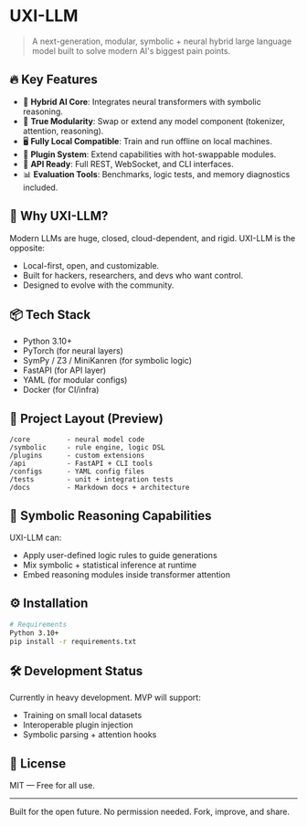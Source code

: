# UXI-LLM

> A next-generation, modular, symbolic + neural hybrid large language model built to solve modern AI's biggest pain points.

## 🔥 Key Features

- 🧠 **Hybrid AI Core**: Integrates neural transformers with symbolic reasoning.
- 🧩 **True Modularity**: Swap or extend any model component (tokenizer, attention, reasoning).
- 🖥️ **Fully Local Compatible**: Train and run offline on local machines.
- 🔌 **Plugin System**: Extend capabilities with hot-swappable modules.
- 📡 **API Ready**: Full REST, WebSocket, and CLI interfaces.
- 📊 **Evaluation Tools**: Benchmarks, logic tests, and memory diagnostics included.

## 🚀 Why UXI-LLM?

Modern LLMs are huge, closed, cloud-dependent, and rigid. UXI-LLM is the opposite:
- Local-first, open, and customizable.
- Built for hackers, researchers, and devs who want control.
- Designed to evolve with the community.

## 📦 Tech Stack

- Python 3.10+
- PyTorch (for neural layers)
- SymPy / Z3 / MiniKanren (for symbolic logic)
- FastAPI (for API layer)
- YAML (for modular configs)
- Docker (for CI/infra)

## 📂 Project Layout (Preview)

```
/core         - neural model code
/symbolic     - rule engine, logic DSL
/plugins      - custom extensions
/api          - FastAPI + CLI tools
/configs      - YAML config files
/tests        - unit + integration tests
/docs         - Markdown docs + architecture
```

## 🧠 Symbolic Reasoning Capabilities

UXI-LLM can:
- Apply user-defined logic rules to guide generations
- Mix symbolic + statistical inference at runtime
- Embed reasoning modules inside transformer attention

## ⚙️ Installation

```bash
# Requirements
Python 3.10+
pip install -r requirements.txt
```

## 🛠️ Development Status

Currently in heavy development. MVP will support:
- Training on small local datasets
- Interoperable plugin injection
- Symbolic parsing + attention hooks

## 📄 License

MIT — Free for all use.

---

Built for the open future. No permission needed. Fork, improve, and share.
